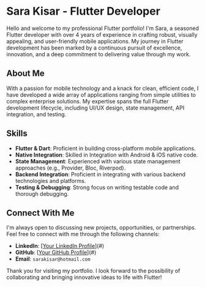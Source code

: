 # Sara Kisar - Flutter Developer

Hello and welcome to my professional Flutter portfolio! I'm Sara, a seasoned Flutter developer with over 4 years of experience in crafting robust, visually appealing, and user-friendly mobile applications. My journey in Flutter development has been marked by a continuous pursuit of excellence, innovation, and a deep commitment to delivering value through my work.

## About Me

With a passion for mobile technology and a knack for clean, efficient code, I have developed a wide array of applications ranging from simple utilities to complex enterprise solutions. My expertise spans the full Flutter development lifecycle, including UI/UX design, state management, API integration, and testing.

## Skills

- **Flutter & Dart**: Proficient in building cross-platform mobile applications.
- **Native Integration**: Skilled in Integration with Android & iOS native code.
- **State Management**: Experienced with various state management approaches (e.g., Provider, Bloc, Riverpod).
- **Backend Integration**: Proficient in integrating with various backend technologies and platforms.
- **Testing & Debugging**: Strong focus on writing testable code and thorough debugging.

## Connect With Me

I'm always open to discussing new projects, opportunities, or partnerships. Feel free to connect with me through the following channels:

- **LinkedIn**: [[Your LinkedIn Profile](https://www.linkedin.com/in/sara-kisar-3a3b1018b/)](#)
- **GitHub**: [[Your GitHub Profile](https://github.com/sarakisar97)](#)
- **Email**: `sarakisar@hotmail.com`

Thank you for visiting my portfolio. I look forward to the possibility of collaborating and bringing innovative ideas to life with Flutter!
